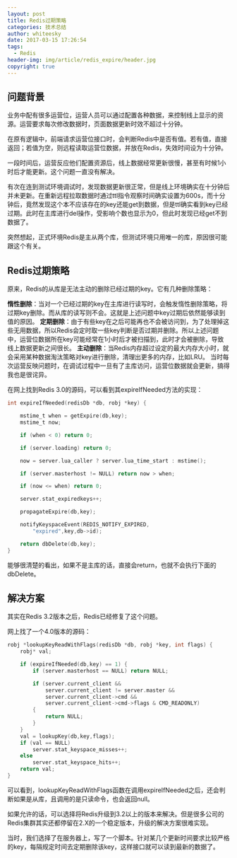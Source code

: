 ```yaml
---
layout: post
title: Redis过期策略
categories: 技术总结
author: whiteesky
date: 2017-03-15 17:26:54
tags:
  - Redis
header-img: img/article/redis_expire/header.jpg
copyright: true
---
```


问题背景
----

业务中配有很多运营位，运营人员可以通过配置各种数据，来控制线上显示的资源。运营要求每次修改数据时，页面数据更新时效不超过十分钟。

在原有逻辑中，前端请求运营位接口时，会判断Redis中是否有值。若有值，直接返回；若值为空，则远程读取运营位数据，并放在Redis，失效时间设为十分钟。

一段时间后，运营反应他们配置资源后，线上数据经常更新很慢，甚至有时候1小时后才能更新。这个问题一直没有解决。

有次在连到测试环境调试时，发现数据更新很正常，但是线上环境确实在十分钟后并未更新。在重新远程拉取数据时通过ttl指令观察时间确实设置为600s，而十分钟后，竟然发现这个本不应该存在的key还能get到数据，但是ttl确实看到key已经过期。此时在主库进行del操作，受影响个数也显示为0，但此时发现已经get不到数据了。

突然想起，正式环境Redis是主从两个库，但测试环境只用唯一的库，原因很可能跟这个有关。


Redis过期策略
---------

原来，Redis的从库是无法主动的删除已经过期的key。它有几种删除策略：

**惰性删除**：当对一个已经过期的key在主库进行读写时，会触发惰性删除策略，将过期key删除。而从库的读写则不会。这就是上述问题中key过期后依然能够读到值的原因。
**定期删除**：由于有些key在之后可能再也不会被访问到，为了处理掉这些无用数据，所以Redis会定时取一些key判断是否过期并删除。所以上述问题中，运营位数据所在key可能经常在1小时后才被扫描到，此时才会被删除，导致线上数据更新之间很长。
**主动删除**：当Redis内存超过设定的最大内存大小时，就会采用某种数据淘汰策略对key进行删除，清理出更多的内存，比如LRU。
当时每次运营反映问题时，在调试过程中一旦有了主库访问，运营位数据就会更新，搞得我也是很诧异。

在网上找到Redis 3.0的源码，可以看到其expireIfNeeded方法的实现：

```c
int expireIfNeeded(redisDb *db, robj *key) {

    mstime_t when = getExpire(db,key);
    mstime_t now;

    if (when < 0) return 0;

    if (server.loading) return 0;

    now = server.lua_caller ? server.lua_time_start : mstime();

    if (server.masterhost != NULL) return now > when;

    if (now <= when) return 0;

    server.stat_expiredkeys++;

    propagateExpire(db,key);

    notifyKeyspaceEvent(REDIS_NOTIFY_EXPIRED,
        "expired",key,db->id);

    return dbDelete(db,key);
}
```

能够很清楚的看出，如果不是主库的话，直接会return，也就不会执行下面的dbDelete。


解决方案
----

其实在Redis 3.2版本之后，Redis已经修复了这个问题。

网上找了一个4.0版本的源码：

```c
robj *lookupKeyReadWithFlags(redisDb *db, robj *key, int flags) {
    robj* val;

    if (expireIfNeeded(db,key) == 1) {
        if (server.masterhost == NULL) return NULL;

        if (server.current_client &&
            server.current_client != server.master &&
            server.current_client->cmd &&
            server.current_client->cmd->flags & CMD_READONLY)
        {
            return NULL;
        }
    }
    val = lookupKey(db,key,flags);
    if (val == NULL)
        server.stat_keyspace_misses++;
    else
        server.stat_keyspace_hits++;
    return val;
}
```

可以看到，lookupKeyReadWithFlags函数在调用expireIfNeeded之后，还会判断如果是从库，且调用的是只读命令，也会返回null。

如果允许的话，可以选择将Redis升级到3.2以上的版本来解决。但是很多公司的Redis集群其实还都停留在2.X的一个稳定版本，升级的解决方案很难实现。

当时，我们选择了在服务器上，写了一个脚本。针对某几个更新时间要求比较严格的key，每隔规定时间去定期删除该key，这样接口就可以读到最新的数据了。

